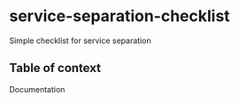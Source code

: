 # service-separation-checklist
Simple checklist for service separation


## Table of context

Documentation
